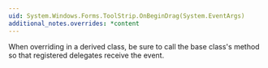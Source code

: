 ```yaml
---
uid: System.Windows.Forms.ToolStrip.OnBeginDrag(System.EventArgs)
additional_notes.overrides: *content
---
```


<p>When overriding <xref href="System.Windows.Forms.ToolStrip.OnBeginDrag(System.EventArgs)"></xref> in a derived class, be sure to call the base class's <xref href="System.Windows.Forms.ToolStrip.OnBeginDrag(System.EventArgs)"></xref> method so that registered delegates receive the event.</p>


